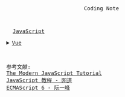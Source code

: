 <p align=center>
    <samp>Coding Note</samp>
</p>
<br>

<p>
    <samp>
        &nbsp;&nbsp;<a href="https://yasakakanoko.notion.site/JavaScript-be592b3502b4430daf1fc9b1784fdf49?pvs=4">JavaScript</a>
    </samp> 
    <br>
        <details>
            <summary><samp><a href="https://yasakakanoko.notion.site/Vue-fc9fe5f275e542e3a5b67f00b8d8f830?pvs=4">Vue</a></samp></summary>
            <p>
                <samp>&nbsp;&nbsp;<a href="https://yasakakanoko.notion.site/Vue2-c3fe1ed0e49f43e78fd88f1b32625094?pvs=4">Vue2</a></samp><br>
                <samp>&nbsp;&nbsp;<a href="https://yasakakanoko.notion.site/Vue3-ea0902b13c34458dbd7e019589051143?pvs=4">Vue3</a></samp><br>
                <samp>&nbsp;&nbsp;<a href="https://yasakakanoko.notion.site/Vite-511e119ff1184437ae26871cbe45e748?pvs=4">Vite</a></samp><br>
            </p>
        </details>
</p>
<br>

<p>
    <samp>参考文献: <br>
        <a href="https://zh.javascript.info/">The Modern JavaScript Tutorial</a><br>
        <a href="https://wangdoc.com/javascript/">JavaScript 教程 - 网道</a><br>
        <a href="https://es6.ruanyifeng.com/">ECMAScript 6 - 阮一峰</a><br>
    </samp>
</p>
